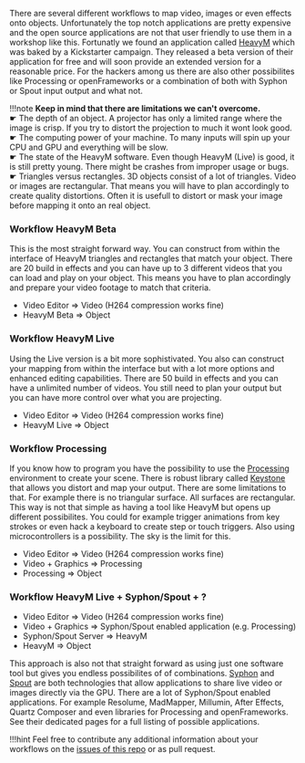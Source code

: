 There are several different workflows to map video, images or even effects onto objects. Unfortunately the top notch applications are pretty expensive and the open source applications are not that user friendly to use them in a workshop like this. Fortunatly we found an application called [HeavyM](https://heavym.net/en/) which was baked by a Kickstarter campaign. They released a beta version of their application for free and will soon provide an extended version for a reasonable price. For the hackers among us there are also other possibilites like Processing or openFrameworks or a combination of both with Syphon or Spout input output and what not.  

!!!note
    __Keep in mind that there are limitations we can't overcome.__  
    ☛ The depth of an object. A projector has only a limited range where the image is crisp. If you try to distort the projection to much it wont look good.  
    ☛ The computing power of your machine. To many inputs will spin up your CPU and GPU and everything will be slow.  
    ☛ The state of the HeavyM software. Even though HeavyM (Live) is good, it is still pretty young. There might be crashes from improper usage or bugs.  
    ☛ Triangles versus rectangles. 3D objects consist of a lot of triangles. Video or images are rectangular. That means you will have to plan accordingly to create quality distortions. Often it is usefull to distort or mask your image before mapping it onto an real object.  

### Workflow HeavyM Beta  

This is the most straight forward way. You can construct from within the interface of HeavyM triangles and rectangles that match your object. There are 20 build in effects and you can have up to 3 different videos that you can load and play on your object. This means you have to plan accordingly and prepare your video footage to match that criteria.  

- Video Editor ⇒ Video (H264 compression works fine) 
- HeavyM Beta ⇒ Object  

### Workflow HeavyM Live  

Using the Live version is a bit more sophistivated. You also can construct your mapping from within the interface but with a lot more options and enhanced editing capabilities. There are 50 build in effects and you can have a unlimited number of videos. You still need to plan your output but you can have more control over what you are projecting.  

- Video Editor ⇒ Video (H264 compression works fine) 
- HeavyM Live ⇒ Object  

### Workflow Processing  

If you know how to program you have the possibility to use the [Processing](https://processing.org/) environment to create your scene. There is robust library called [Keystone](http://keystonep5.sourceforge.net/) that allows you distort and map your output. There are some limitations to that. For example there is no triangular surface. All surfaces are rectangular. This way is not that simple as having a tool like HeavyM but opens up different possibilites. You could for example trigger animations from key strokes or even hack a keyboard to create step or touch triggers. Also using microcontrollers is a possibility. The sky is the limit for this.  

- Video Editor ⇒ Video (H264 compression works fine)  
- Video + Graphics ⇒ Processing  
- Processing ⇒ Object  

### Workflow HeavyM Live + Syphon/Spout + ?  

- Video Editor ⇒ Video (H264 compression works fine)  
- Video + Graphics ⇒ Syphon/Spout enabled application (e.g. Processing)  
- Syphon/Spout Server ⇒ HeavyM  
- HeavyM ⇒ Object  

This approach is also not that straight forward as using just one software tool but gives you endless possibilites of of combinations. [Syphon](http://syphon.v002.info/) and [Spout](http://spout.zeal.co/) are both technologies that allow applications to share live video or images directly via the GPU. There are a lot of Syphon/Spout enabled applications. For example Resolume, MadMapper, Millumin, After Effects, Quartz Composer and even libraries for Processing and openFrameworks. See their dedicated pages for a full listing of possible applications.  

!!!hint
    Feel free to contribute any additional information about your workflows on the [issues of this repo](https://github.com/FH-Potsdam/doing-projection-mapping/issues) or as pull request.  
